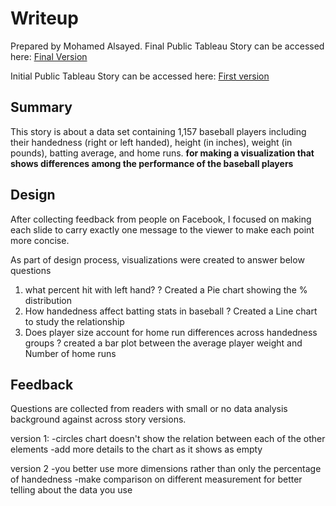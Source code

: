 ﻿# Writeup


Prepared by Mohamed Alsayed. Final Public Tableau Story can be accessed here: 
[Final Version](https://public.tableau.com/profile/mohamed3928#!/vizhome/HandednessinBaseballFinal_15761891646840/HandednessinBaseballWhenFlexibilityisNotanAsset)

Initial Public Tableau Story can be accessed here: [First version](https://public.tableau.com/profile/mohamed3928#!/vizhome/baseballhandedversion1/Sheet2)


## Summary

This story is about a data set containing 1,157 baseball players including their handedness (right or left handed), height (in inches), weight (in pounds), batting average, and home runs. 
**for making a visualization that shows differences among the performance of the baseball players**

## Design

After collecting feedback from people on Facebook, I focused on making each slide to carry exactly one message to the viewer to make each point more concise.

As part of design process, visualizations were created to answer below questions
1) what percent hit with left hand?  ? Created a Pie chart showing the % distribution
2) How handedness affect batting stats in baseball ? Created a Line chart to study the relationship
3) Does player size account for home run differences across handedness groups ? created a bar plot between the average player weight and Number of home runs




## Feedback

Questions are collected from readers with small or no data analysis background against across story versions.

version 1:
-circles chart doesn't show the relation between each of the other elements
-add more details to the chart as it shows as empty


version 2
-you better use more dimensions rather than only the percentage of handedness
-make comparison on different measurement for better telling about the data you use


